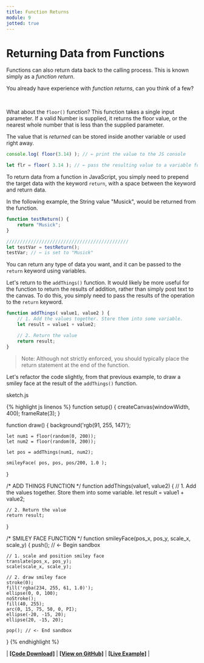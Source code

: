 ```yaml
---
title: Function Returns
module: 9
jotted: true
---
```


# Returning Data from Functions

Functions can also return data back to the calling process. This is known simply as a _function return_.

You already have experience with _function returns_, can you think of a few?


<br />

What about the `floor()` function? This function takes a single input parameter. If a valid Number is supplied, it returns the floor value, or the nearest whole number that is less than the supplied parameter.

The value that is _returned_ can be stored inside another variable or used right away.

```js
console.log( floor(3.14) ); // ← print the value to the JS console

let flr = floor( 3.14 ); // ← pass the resulting value to a variable for storage an later usage.
```

To return data from a function in JavaScript, you simply need to prepend the target data with the keyword `return`, with a space between the keyword and return data.

In the following example, the String value "Musick", would be returned from the function.

```js
function testReturn() {
    return "Musick";
}

/////////////////////////////////////////////
let testVar = testReturn();
testVar; // ← is set to "Musick"
```

You can return any type of data you want, and it can be passed to the `return` keyword using variables.

Let's return to the `addThings()` function. It would likely be more useful for the function to return the results of addition, rather than simply post text to the canvas. To do this, you simply need to pass the results of the operation to the `return` keyword.

```js
function addThings( value1, value2 ) {
    // 1. Add the values together. Store them into some variable.
    let result = value1 + value2;

    // 2. Return the value
    return result;
}
```

> Note: Although not strictly enforced, you should typically place the return statement at the end of the function.

Let's refactor the code slightly, from that previous example, to draw a smiley face at the result of the `addThings()` function.


<div id="code-heading">sketch.js</div>

{% highlight js linenos %}
function setup() {
    createCanvas(windowWidth, 400);
    frameRate(3);
}

function draw() {
    background('rgb(91, 255, 147)');

    let num1 = floor(random(0, 200));
    let num2 = floor(random(0, 200));

    let pos = addThings(num1, num2);

    smileyFace( pos, pos, pos/200, 1.0 );
}


/* ADD THINGS FUNCTION */
function addThings(value1, value2) {
    // 1. Add the values together. Store them into some variable.
    let result = value1 + value2;

    // 2. Return the value
    return result;
}


/* SMILEY FACE FUNCTION */
function smileyFace(pos_x, pos_y, scale_x, scale_y) {
    push(); // <- Begin sandbox

    // 1. scale and position smiley face
    translate(pos_x, pos_y);
    scale(scale_x, scale_y);

    // 2. draw smiley face
    stroke(0);
    fill('rgba(234, 255, 61, 1.0)');
    ellipse(0, 0, 100);
    noStroke();
    fill(40, 255);
    arc(0, 15, 75, 50, 0, PI);
    ellipse(-20, -15, 20);
    ellipse(20, -15, 20);

    pop(); // <- End sandbox
}
{% endhighlight %}

<div class="displayed_jotted_example">
    <div id="jotted-demo-3" class=""></div>
</div>
<script>
    new Jotted(document.querySelector("#jotted-demo-3"), {
    files: [
        {
            type: "js",
            url:"https://raw.githubusercontent.com/Montana-Media-Arts/120_CreativeCoding_Fall2017/master/lecture_code/10/04_return_data_01/sketch.js"
        },
        {
            type: "html",
            url:"../../../p5_resources/index.html"
    }],
    // plugins: [ "codemirror", "console" ]
    plugins: [ "codemirror" ]
});
</script>

| [**[Code Download]**](https://github.com/Montana-Media-Arts/120_CreativeCoding_Fall2017/raw/master/lecture_code/10/04_return_data_01/04_return_data_01.zip) | [**[View on GitHub]**](https://github.com/Montana-Media-Arts/120_CreativeCoding_Fall2017/raw/master/lecture_code/10/04_return_data_01/) | [**[Live Example]**](https://montana-media-arts.github.io/120_CreativeCoding_Fall2017/lecture_code/10/04_return_data_01/) |

